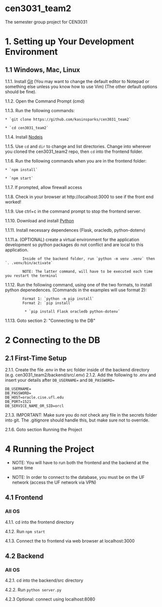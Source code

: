 # cen3031_team2
The semester group project for CEN3031


# 1. Setting up Your Development Environment
## 1.1 Windows, Mac, Linux
   1.1.1. Install [Git](https://git-scm.com/downloads) (You may want to change the default editor to Notepad or something else unless you know how to use Vim) (The other default options should be fine).

   1.1.2. Open the Command Prompt (cmd)

   1.1.3. Run the following commands:

    * `git clone https://github.com/kasinsparks/cen3031_team2`

    * `cd cen3031_team2`

   1.1.4. Install [Nodejs](https://nodejs.org/dist/v21.7.1/node-v21.7.1-x64.msi)

   1.1.5. Use `cd` and `dir` to change and list directories. Change into wherever you cloned the cen3031_team2 repo, then `cd` into the frontend folder.

   1.1.6. Run the following commands when you are in the frontend folder:

    * `npm install`

    * `npm start`

   1.1.7. If prompted, allow firewall access

   1.1.8. Check in your browser at http://localhost:3000 to see if the front end worked!

   1.1.9. Use ctrl+c in the command prompt to stop the frontend server.

   1.1.10. Download and install [Python](https://www.python.org/downloads/)

   1.1.11. Install necessary dependences (Flask, oracledb, python-dotenv)

   1.1.11.a. (OPTIONAL) create a virtual environment for the application development so python packages do not conflict and are local to this application.
        
            Inside of the backend folder, run `python -m venv .venv` then `. .venv/bin/activate`

            NOTE: The latter command, will have to be executed each time you restart the terminal

   1.1.12. Run the following command, using one of the two formats, to install python depenedences. (Commands in the examples will use format 2):
     
            Format 1: `python -m pip install`
            Format 2: `pip install`

             * `pip install Flask oracledb python-dotenv` 

   1.1.13. Goto section 2: "Connecting to the DB"

# 2 Connecting to the DB
## 2.1 First-Time Setup
2.1.1. Create the file .env in the src folder inside of the backend directory (e.g. cen3031_team2/backend/src/.env)
2.1.2. Add the following to .env and insert your details after `DB_USERNAME=` and `DB_PASSWORD=`
```
DB_USERNAME=
DB_PASSWORD=
DB_HOST=oracle.cise.ufl.edu
DB_PORT=1521
DB_SERVICE_NAME_OR_SID=orcl
```
2.1.3. 
IMPORTANT: Make sure you do not check any file in the secrets folder into git. The .gitignore should handle this, but make sure not to override.

2.1.6. Goto section Running the Project


# 4 Running the Project
* NOTE: You will have to run both the frontend and the backend at the same time

* NOTE: In order to connect to the database, you must be on the UF network (access the UF network via VPN)

## 4.1 Frontend
### All OS
4.1.1. cd into the frontend directory

4.1.2. Run `npm start`

4.1.3. Connect the to frontend via web browser at localhost:3000

## 4.2 Backend
### All OS
4.2.1. cd into the backend/src directory

4.2.2. Run `python server.py`

4.2.3 Optional: connect using localhost:8080
